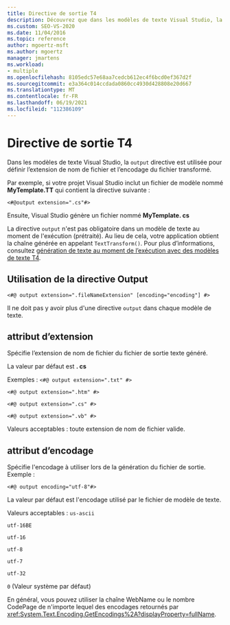 ```yaml
---
title: Directive de sortie T4
description: Découvrez que dans les modèles de texte Visual Studio, la directive de sortie est utilisée pour définir l’extension de nom de fichier et l’encodage du fichier transformé.
ms.custom: SEO-VS-2020
ms.date: 11/04/2016
ms.topic: reference
author: mgoertz-msft
ms.author: mgoertz
manager: jmartens
ms.workload:
- multiple
ms.openlocfilehash: 8105edc57e68aa7cedcb612ec4f6bcd0ef367d2f
ms.sourcegitcommit: e3a364c014ccdada0860cc4930d428808e20d667
ms.translationtype: MT
ms.contentlocale: fr-FR
ms.lasthandoff: 06/19/2021
ms.locfileid: "112386109"
---
```

# <a name="t4-output-directive"></a>Directive de sortie T4

Dans les modèles de texte Visual Studio, la `output` directive est utilisée pour définir l’extension de nom de fichier et l’encodage du fichier transformé.

 Par exemple, si votre projet Visual Studio inclut un fichier de modèle nommé **MyTemplate.TT** qui contient la directive suivante :

 `<#@output extension=".cs"#>`

 Ensuite, Visual Studio génère un fichier nommé **MyTemplate. cs**

 La directive `output` n'est pas obligatoire dans un modèle de texte au moment de l'exécution (prétraité). Au lieu de cela, votre application obtient la chaîne générée en appelant `TextTransform()`. Pour plus d’informations, consultez [génération de texte au moment de l’exécution avec des modèles de texte T4](../modeling/run-time-text-generation-with-t4-text-templates.md).

## <a name="using-the-output-directive"></a>Utilisation de la directive Output

```
<#@ output extension=".fileNameExtension" [encoding="encoding"] #>
```

 Il ne doit pas y avoir plus d'une directive `output` dans chaque modèle de texte.

## <a name="extension-attribute"></a>attribut d’extension
 Spécifie l’extension de nom de fichier du fichier de sortie texte généré.

 La valeur par défaut est **. cs**

 Exemples : `<#@ output extension=".txt" #>`

 `<#@ output extension=".htm" #>`

 `<#@ output extension=".cs" #>`

 `<#@ output extension=".vb" #>`

 Valeurs acceptables : toute extension de nom de fichier valide.

## <a name="encoding-attribute"></a>attribut d’encodage
 Spécifie l'encodage à utiliser lors de la génération du fichier de sortie. Exemple :

 `<#@ output encoding="utf-8"#>`

 La valeur par défaut est l'encodage utilisé par le fichier de modèle de texte.

 Valeurs acceptables : `us-ascii`

 `utf-16BE`

 `utf-16`

 `utf-8`

 `utf-7`

 `utf-32`

 `0` (Valeur système par défaut)

 En général, vous pouvez utiliser la chaîne WebName ou le nombre CodePage de n'importe lequel des encodages retournés par <xref:System.Text.Encoding.GetEncodings%2A?displayProperty=fullName>.
